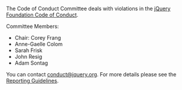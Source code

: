 <script>{
	"title": "jQuery Foundation Code of Conduct - Committee",
	"pageTemplate": "page-conduct.php"
}</script>

The Code of Conduct Committee deals with violations in the [jQuery Foundation Code of Conduct](https://jquery.org/conduct/).

Committee Members:

* Chair: Corey Frang
* Anne-Gaelle Colom
* Sarah Frisk
* John Resig
* Adam Sontag

You can contact [conduct@jquery.org](mailto:conduct@jquery.org). For more details please see the [Reporting Guidelines](https://jquery.org/conduct/reporting/).

